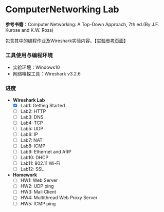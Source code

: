 # ComputerNetworking Lab

**参考书籍**：Computer Networking: A Top-Down Approach, 7th ed.(By J.F. Kurose and K.W. Ross)

包含其中的编程作业及Wireshark实验内容。【[实验参考页面]( https://gaia.cs.umass.edu/kurose_ross/wireshark.htm )】



### 工具使用与编程环境

- 实验环境：Windows10
- 网络嗅探工具：Wireshark v3.2.6



### 进度

- **Wireshark Lab**
  - [x] Lab1:  Getting Started
  - [ ] Lab2:  HTTP
  - [ ] Lab3:  DNS
  - [ ] Lab4:  TCP
  - [ ] Lab5:  UDP
  - [ ] Lab6:  IP
  - [ ] Lab7:  NAT
  - [ ] Lab8:  ICMP
  - [ ] Lab9:  Ethernet and ARP
  - [ ] Lab10:  DHCP
  - [ ] Lab11:  802.11 Wi-Fi
  - [ ] Lab12:  SSL

- **Homework**
  - [ ] HW1:  Web Server
  - [ ] HW2:  UDP ping
  - [ ] HW3:  Mail Client
  - [ ] HW4:  Multithread Web Proxy Server
  - [ ] HW5:  ICMP ping